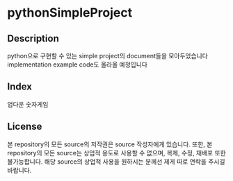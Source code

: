 # pythonSimpleProject


## Description

python으로 구현할 수 있는 simple project의 document들을 모아두었습니다
implementation example code도 올라올 예정입니다


## Index

업다운 숫자게임


## License

본 repository의 모든 source의 저작권은 source 작성자에게 있습니다.
또한, 본 repository의 모든 source는 상업적 용도로 사용할 수 없으며, 복제, 수정, 재배포 또한 불가능합니다.
해당 source의 상업적 사용을 원하시는 분께선 제게 따로 연락을 주시길 바랍니다.
